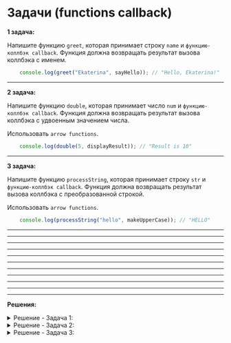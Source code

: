 # Задачи (functions callback)

**1 задача:**

Напишите функцию `greet`, которая принимает строку `name` и `функцию-коллбэк callback`. Функция должна возвращать результат вызова коллбэка с именем.

```JavaScript
    console.log(greet("Ekaterina", sayHello)); // "Hello, Ekaterina!"
```

<hr/>

**2 задача:**

Напишите функцию `double`, которая принимает число `num` и `функцию-коллбэк callback`. Функция должна возвращать результат вызова коллбэка с удвоенным значением числа.

Использовать `arrow functions`.

```JavaScript
    console.log(double(5, displayResult)); // "Result is 10"
```

<hr/>

**3 задача:**

Напишите функцию `processString`, которая принимает строку `str` и `функцию-коллбэк callback`. Функция должна возвращать результат вызова коллбэка с преобразованной строкой.

Использовать `arrow functions`.

```JavaScript
    console.log(processString("hello", makeUpperCase)); // "HELLO"
```

<hr/>


<hr/>
<hr/>
<hr/>
<hr/>
<hr/>
<hr/>
<hr/>
<hr/>
<hr/>
<hr/>

**Решения:**

<details>
    <summary>Решение - Задача 1: </summary>

```
    function greet(name, callback) {
        return callback(name);
    }

    function sayHello(name) {
        return `Hello, ${name}!`;
    }
```
</details>

<details>
    <summary>Решение - Задача 2: </summary>

```
    const double = (num, callback) => {
        return callback(num * 2);
    }

    const displayResult = (result) => {
        return `Result is ${result}`;
    }
```
</details>

<details>
    <summary>Решение - Задача 3: </summary>

```
    const processString = (str, callback) => callback(str);

    const makeUpperCase = str => str.toUpperCase();
```
</details>